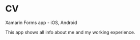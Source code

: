 # CV

Xamarin Forms app - iOS, Android

This app shows all info about me and my working experience.

